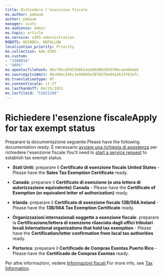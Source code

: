 ```yaml
---
title: Richiedere l'esenzione fiscale
ms.author: pebaum
author: pebaum
manager: scotv
ms.audience: Admin
ms.topic: article
ms.service: o365-administration
ROBOTS: NOINDEX, NOFOLLOW
localization_priority: Priority
ms.collection: Adm_O365
ms.custom:
- "1500034"
- "4895"
ms.openlocfilehash: 0bc705cd595268b14a169d002859706cae404ebb
ms.sourcegitcommit: 8bc60ec34bc1e40685e3976576e04a2623f63a7c
ms.translationtype: HT
ms.contentlocale: it-IT
ms.lasthandoff: 04/15/2021
ms.locfileid: "51821298"
---
```

# <a name="apply-for-tax-exempt-status"></a><span data-ttu-id="b5ac9-102">Richiedere l'esenzione fiscale</span><span class="sxs-lookup"><span data-stu-id="b5ac9-102">Apply for tax exempt status</span></span>

<span data-ttu-id="b5ac9-103">Preparare la documentazione seguente.</span><span class="sxs-lookup"><span data-stu-id="b5ac9-103">Please have the following documentation ready.</span></span> <span data-ttu-id="b5ac9-104">È necessario [avviare una richiesta di assistenza](https://docs.microsoft.com/microsoft-365/admin/contact-support-for-business-products) per richiedere l'esenzione fiscale.</span><span class="sxs-lookup"><span data-stu-id="b5ac9-104">You'll need to [start a service request](https://docs.microsoft.com/microsoft-365/admin/contact-support-for-business-products) to establish tax exempt status.</span></span>

- <span data-ttu-id="b5ac9-105">**Stati Uniti**: preparare il **Certificato di esenzione fiscale**.</span><span class="sxs-lookup"><span data-stu-id="b5ac9-105">**United States** - Please have the **Sales Tax Exemption Certificate** ready.</span></span>

- <span data-ttu-id="b5ac9-106">**Canada**: preparare il **Certificato di esenzione (o una lettera di autorizzazione equivalente)**.</span><span class="sxs-lookup"><span data-stu-id="b5ac9-106">**Canada** - Please have the **Certificate of Exemption (or equivalent letter of authorization)** ready.</span></span>

- <span data-ttu-id="b5ac9-107">**Irlanda**: preparare il **Certificato di esenzione fiscale 13B/56A**.</span><span class="sxs-lookup"><span data-stu-id="b5ac9-107">**Ireland** - Please have the **13B/56A Tax Exemption Certificate** ready.</span></span>

- <span data-ttu-id="b5ac9-108">**Organizzazioni internazionali soggette a esenzione fiscale**: preparare la **Certificazione/lettera di esenzione rilasciata dagli uffici tributari locali**.</span><span class="sxs-lookup"><span data-stu-id="b5ac9-108">**International organizations that hold tax exemption** - Please have the **Certification/letter confirmation from local tax authorities** ready.</span></span>

- <span data-ttu-id="b5ac9-109">**Portorico**: preparare il **Certificado de Compras Exentas**.</span><span class="sxs-lookup"><span data-stu-id="b5ac9-109">**Puerto Rico** - Please have the **Certificado de Compras Exentas** ready.</span></span>

<span data-ttu-id="b5ac9-110">Per altre informazioni, vedere [Informazioni fiscali](https://docs.microsoft.com/microsoft-365/commerce/billing-and-payments/tax-information).</span><span class="sxs-lookup"><span data-stu-id="b5ac9-110">For more info, see [Tax Information](https://docs.microsoft.com/microsoft-365/commerce/billing-and-payments/tax-information).</span></span>
